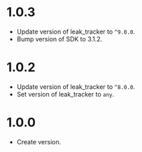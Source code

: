 # 1.0.3

* Update version of leak_tracker to `^9.0.0`.
* Bump version of SDK to 3.1.2.

# 1.0.2

* Update version of leak_tracker to `^8.0.0`.
* Set version of leak_tracker to `any`.

# 1.0.0

* Create version.
